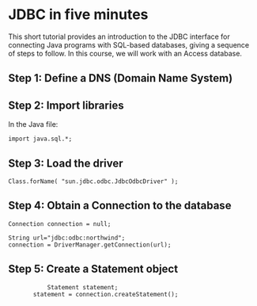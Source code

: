 
# JDBC in five minutes

This short tutorial provides an introduction to the JDBC interface for connecting Java programs with SQL-based databases, giving a sequence of steps to follow.
In this course, we will work with an Access database. 

## Step 1: Define a DNS (Domain Name System)

## Step 2: Import libraries 
In the Java file:
```
import java.sql.*;
```

## Step 3: Load the driver

```
Class.forName( "sun.jdbc.odbc.JdbcOdbcDriver" );
```

## Step 4: Obtain a Connection to the database
```
Connection connection = null;

String url="jdbc:odbc:northwind";	         
connection = DriverManager.getConnection(url); 
```

## Step 5: Create a Statement object
```
		   Statement statement;
       statement = connection.createStatement();
```
